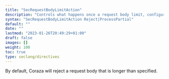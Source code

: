```yaml
---
title: "SecRequestBodyLimitAction"
description: "Controls what happens once a request body limit, configured with SecRequestBodyLimit, is encountered"
syntax: "SecRequestBodyLimitAction Reject|ProcessPartial"
default: ""
date: ""
lastmod: "2023-01-26T20:49:29+01:00"
draft: false
images: []
weight: 100
toc: true
type: seclang/directives
---
```


By default, Coraza will reject a request body that is longer than specified.

